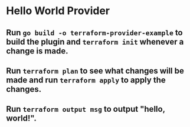 # Hello World Provider 

## Run `go build -o terraform-provider-example` to build the plugin and `terraform init` whenever a change is made. 

## Run `terraform plan` to see what changes will be made and run `terraform apply` to apply the changes.

## Run `terraform output msg` to output "hello, world!".

